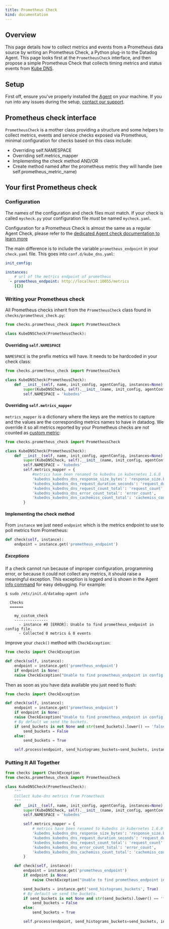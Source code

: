 ```yaml
---
title: Prometheus Check
kind: documentation
---
```


## Overview

This page details how to collect metrics and events from a Prometheus data source by writing an Prometheus Check, a Python plug-in to the Datadog Agent. This page looks first at the `PrometheusCheck` interface, and then propose a simple Prometheus Check that collects timing metrics and status events from [Kube DNS](https://github.com/DataDog/integrations-core/blob/master/kube_dns/check.py).

## Setup

First off, ensure you've properly installed the [Agent](http://app.datadoghq.com/account/settings#agent) on your machine. If you run into any issues during the setup, [contact our support](/help).

## Prometheus check interface 

`PrometheusCheck` is a mother class providing a structure and some helpers
to collect metrics, events and service checks exposed via Prometheus, minimal configuration for checks based on this class include:

- Overriding self.NAMESPACE
- Overriding self.metrics_mapper
- Implementing the check method
AND/OR
- Create method named after the prometheus metric they will handle (see self.prometheus_metric_name)

## Your first Prometheus check
### Configuration

<div class="alert alert-warning">
The names of the configuration and check files must match. If your check
is called <code>mycheck.py</code> your configuration file <em>must</em> be
named <code>mycheck.yaml</code>.
</div>

Configuration for a Prometheus Check is almost the same as a regular Agent Check, please refer to the [dedicated Agent check documentation to learn more](/agent/agent_checks/#configuration)

The main difference is to include the variable `prometheus_endpoint` in your `check.yaml` file. This goes into `conf.d/kube_dns.yaml`:

```yaml
init_config:

instances:
    # url of the metrics endpoint of prometheus
  - prometheus_endpoint: http://localhost:10055/metrics
    [{}]
```

### Writing your Prometheus check
All Prometheus checks inherit from the `PrometheusCheck` class found in `checks/prometheus_check.py`: 

```python
from checks.prometheus_check import PrometheusCheck

class KubeDNSCheck(PrometheusCheck):
```

#### Overriding `self.NAMESPACE`

`NAMESPACE` is the prefix metrics will have. It needs to be hardcoded in your check class:

```python
from checks.prometheus_check import PrometheusCheck

class KubeDNSCheck(PrometheusCheck):
    def __init__(self, name, init_config, agentConfig, instances=None):
        super(KubeDNSCheck, self).__init__(name, init_config, agentConfig, instances)
        self.NAMESPACE = 'kubedns'
```

#### Overriding `self.metrics_mapper`

`metrics_mapper` is a dictionary where the keys are the metrics to capture and the values are the corresponding metrics names to have in datadog.
We override it so all metrics reported by your Prometheus checks are not counted as [custom metric](/getting_started/custom_metrics):

```python
from checks.prometheus_check import PrometheusCheck

class KubeDNSCheck(PrometheusCheck):
    def __init__(self, name, init_config, agentConfig, instances=None):
        super(KubeDNSCheck, self).__init__(name, init_config, agentConfig, instances)
        self.NAMESPACE = 'kubedns'
        self.metrics_mapper = {
            #metrics have been renamed to kubedns in kubernetes 1.6.0
            'kubedns_kubedns_dns_response_size_bytes': 'response_size.bytes',
            'kubedns_kubedns_dns_request_duration_seconds': 'request_duration.seconds',
            'kubedns_kubedns_dns_request_count_total': 'request_count',
            'kubedns_kubedns_dns_error_count_total': 'error_count',
            'kubedns_kubedns_dns_cachemiss_count_total': 'cachemiss_count'
        }
```

#### Implementing the check method

From `instance` we just need `endpoint` which is the metrics endpoint to use to poll metrics from Prometheus:

```python
def check(self, instance):
    endpoint = instance.get('prometheus_endpoint')
```

##### Exceptions

If a check cannot run because of improper configuration, programming error, or
because it could not collect any metrics, it should raise a meaningful exception. This exception is logged and is shown in the Agent [info command](/agent/faq/agent-status-and-information) for easy debugging. For example:

    $ sudo /etc/init.d/datadog-agent info

      Checks
      ======

        my_custom_check
        ---------------
          - instance #0 [ERROR]: Unable to find prometheus_endpoint in config file.
          - Collected 0 metrics & 0 events

Improve your `check()` method with `CheckException`:

```python
from checks import CheckException

def check(self, instance):
    endpoint = instance.get('prometheus_endpoint')
    if endpoint is None:
    raise CheckException("Unable to find prometheus_endpoint in config file.")
```

Then as soon as you have data available you just need to flush:

```python
from checks import CheckException

def check(self, instance):
    endpoint = instance.get('prometheus_endpoint')
    if endpoint is None:
    raise CheckException("Unable to find prometheus_endpoint in config file.")
    # By default we send the buckets.
    if send_buckets is not None and str(send_buckets).lower() == 'false':
        send_buckets = False
    else:
        send_buckets = True

    self.process(endpoint, send_histograms_buckets=send_buckets, instance=instance)
```

### Putting It All Together

```python
from checks import CheckException
from checks.prometheus_check import PrometheusCheck

class KubeDNSCheck(PrometheusCheck):
    """
    Collect kube-dns metrics from Prometheus
    """
    def __init__(self, name, init_config, agentConfig, instances=None):
        super(KubeDNSCheck, self).__init__(name, init_config, agentConfig, instances)
        self.NAMESPACE = 'kubedns'

        self.metrics_mapper = {
            # metrics have been renamed to kubedns in kubernetes 1.6.0
            'kubedns_kubedns_dns_response_size_bytes': 'response_size.bytes',
            'kubedns_kubedns_dns_request_duration_seconds': 'request_duration.seconds',
            'kubedns_kubedns_dns_request_count_total': 'request_count',
            'kubedns_kubedns_dns_error_count_total': 'error_count',
            'kubedns_kubedns_dns_cachemiss_count_total': 'cachemiss_count',
        }

    def check(self, instance):
        endpoint = instance.get('prometheus_endpoint')
        if endpoint is None:
            raise CheckException("Unable to find prometheus_endpoint in config file.")

        send_buckets = instance.get('send_histograms_buckets', True)
        # By default we send the buckets.
        if send_buckets is not None and str(send_buckets).lower() == 'false':
            send_buckets = False
        else:
            send_buckets = True

        self.process(endpoint, send_histograms_buckets=send_buckets, instance=instance)
```